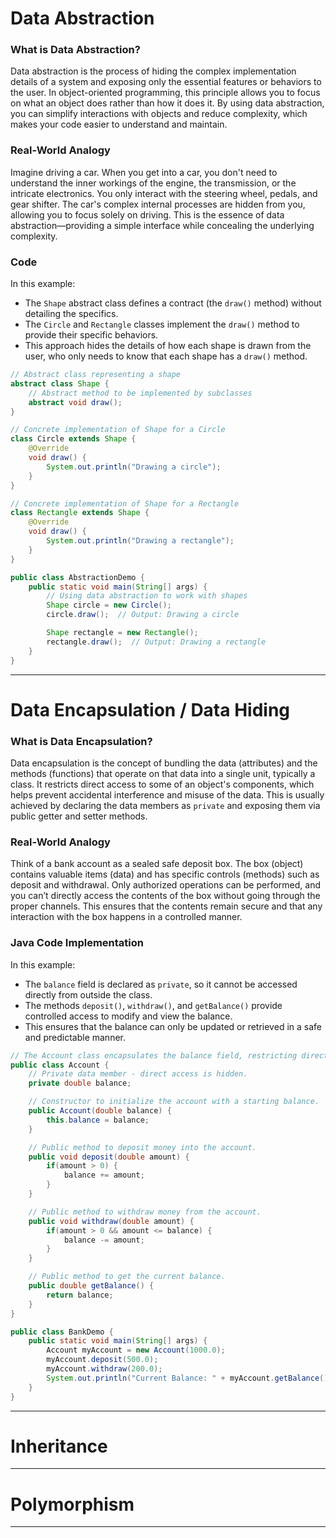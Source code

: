 # Data Abstraction

### What is Data Abstraction?

Data abstraction is the process of hiding the complex implementation details of a system and exposing only the essential features or behaviors to the user. In object-oriented programming, this principle allows you to focus on what an object does rather than how it does it. By using data abstraction, you can simplify interactions with objects and reduce complexity, which makes your code easier to understand and maintain.

### Real-World Analogy

Imagine driving a car. When you get into a car, you don't need to understand the inner workings of the engine, the transmission, or the intricate electronics. You only interact with the steering wheel, pedals, and gear shifter. The car's complex internal processes are hidden from you, allowing you to focus solely on driving. This is the essence of data abstraction—providing a simple interface while concealing the underlying complexity.

### Code
In this example:
- The `Shape` abstract class defines a contract (the `draw()` method) without detailing the specifics.
- The `Circle` and `Rectangle` classes implement the `draw()` method to provide their specific behaviors.
- This approach hides the details of how each shape is drawn from the user, who only needs to know that each shape has a `draw()` method.
``` java
// Abstract class representing a shape
abstract class Shape {
    // Abstract method to be implemented by subclasses
    abstract void draw();
}

// Concrete implementation of Shape for a Circle
class Circle extends Shape {
    @Override
    void draw() {
        System.out.println("Drawing a circle");
    }
}

// Concrete implementation of Shape for a Rectangle
class Rectangle extends Shape {
    @Override
    void draw() {
        System.out.println("Drawing a rectangle");
    }
}

public class AbstractionDemo {
    public static void main(String[] args) {
        // Using data abstraction to work with shapes
        Shape circle = new Circle();
        circle.draw();  // Output: Drawing a circle

        Shape rectangle = new Rectangle();
        rectangle.draw();  // Output: Drawing a rectangle
    }
}

```

---

# Data Encapsulation / Data Hiding

### What is Data Encapsulation?

Data encapsulation is the concept of bundling the data (attributes) and the methods (functions) that operate on that data into a single unit, typically a class. It restricts direct access to some of an object's components, which helps prevent accidental interference and misuse of the data. This is usually achieved by declaring the data members as `private` and exposing them via public getter and setter methods.

### Real-World Analogy

Think of a bank account as a sealed safe deposit box. The box (object) contains valuable items (data) and has specific controls (methods) such as deposit and withdrawal. Only authorized operations can be performed, and you can’t directly access the contents of the box without going through the proper channels. This ensures that the contents remain secure and that any interaction with the box happens in a controlled manner.

### Java Code Implementation

In this example:
- The `balance` field is declared as `private`, so it cannot be accessed directly from outside the class.
- The methods `deposit()`, `withdraw()`, and `getBalance()` provide controlled access to modify and view the balance.
- This ensures that the balance can only be updated or retrieved in a safe and predictable manner.
``` java
// The Account class encapsulates the balance field, restricting direct access.
public class Account {
    // Private data member - direct access is hidden.
    private double balance;

    // Constructor to initialize the account with a starting balance.
    public Account(double balance) {
        this.balance = balance;
    }

    // Public method to deposit money into the account.
    public void deposit(double amount) {
        if(amount > 0) {
            balance += amount;
        }
    }

    // Public method to withdraw money from the account.
    public void withdraw(double amount) {
        if(amount > 0 && amount <= balance) {
            balance -= amount;
        }
    }

    // Public method to get the current balance.
    public double getBalance() {
        return balance;
    }
}

public class BankDemo {
    public static void main(String[] args) {
        Account myAccount = new Account(1000.0);
        myAccount.deposit(500.0);
        myAccount.withdraw(200.0);
        System.out.println("Current Balance: " + myAccount.getBalance());
    }
}

```

---

# Inheritance


---

# Polymorphism


---
